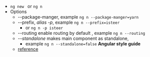 - `ng new ` or `ng n`
- Options
	- --package-manger, example `ng n --package-manger=yarn`
	- --prefix, *alias -p*, example `ng n --prefix=isteer` 
		- or `ng n -p isteer `
	- --routing enable routing by default , example `ng n --routing`
	- *--standalone* makes main component as standalone,
		- example `ng n --standalone=false`
	**Angular style guide**
	- [reference](https://angular.io/guide/styleguide)